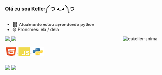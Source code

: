 ### Olá eu sou Keller༼ つ ◕_◕ ༽つ

- 🐱‍🏍 Atualmente estou aprendendo python 
- 😄 Pronomes: ela / dela

<div>
  <a href="https://github.com/eukellerr">
  <img height="150em" src="https://github-readme-stats.vercel.app/api?username=eukeller&show_icons=true&theme=cobalt&include_all_commits=true&count_private=true"/>
  <img height="150em" src="https://github-readme-stats.vercel.app/api/top-langs/?username=eukeller&layout=compact&langs_count=7&theme=cobalt"/><img align="right" height="140em" alt="eukeller-anima" src="https://media.giphy.com/media/DXQP4L1Je4VXXTw0gR/giphy.gif">
</div>
	<div style="display: inline_block"><br>
	 <img align="center" alt="eukeller-HTML" height="30" width="40" src="https://raw.githubusercontent.com/devicons/devicon/master/icons/html5/html5-original.svg">
	<img align="center" alt="eukeller-Js" height="30" width="40" src="https://raw.githubusercontent.com/devicons/devicon/master/icons/javascript/javascript-plain.svg">
	<img align="center" alt="eukeller-Python" height="30" width="40" src="https://raw.githubusercontent.com/devicons/devicon/master/icons/python/python-original.svg">
	
</div>

##

<div>
	<a href="https://instagram.com/eukellerr" target="_blank"><img src="https://img.shields.io/badge/-Instagram-%23E4405F?style=for-the-badge&logo=instagram&logoColor=white" target="_blank"></a>
	<a href="https://www.linkedin.com/in/emanuelle-keller-693153218/" target="_blank"><img src="https://img.shields.io/badge/-LinkedIn-%230077B5?style=for-the-badge&logo=linkedin&logoColor=white" target="_blank"></a> 
</div>
